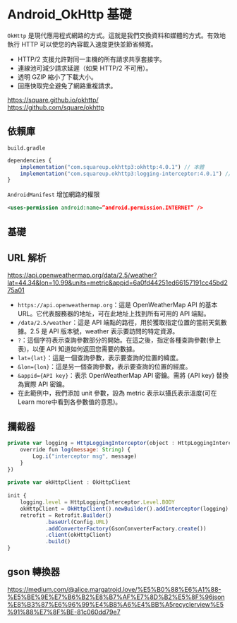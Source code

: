 # Android_OkHttp 基礎

`OkHttp`  是現代應用程式網路的方式。這就是我們交換資料和媒體的方式。有效地執行 HTTP 可以使您的內容載入速度更快並節省頻寬。
- HTTP/2 支援允許對同一主機的所有請求共享套接字。
- 連線池可減少請求延遲（如果 HTTP/2 不可用）。
- 透明 GZIP 縮小了下載大小。
- 回應快取完全避免了網路重複請求。

<https://square.github.io/okhttp/></br>
<https://github.com/square/okhttp>

## 依賴庫

`build.gradle`
```js
dependencies {
    implementation("com.squareup.okhttp3:okhttp:4.0.1") // 本體
    implementation("com.squareup.okhttp3:logging-interceptor:4.0.1") // logging 攔截器
}
```

`AndroidManifest` 增加網路的權限
```xml
<uses-permission android:name=”android.permission.INTERNET” />
```

## 基礎

## URL 解析

https://api.openweathermap.org/data/2.5/weather?lat=44.34&lon=10.99&units=metric&appid=6a0fd44251ed66157191cc45bd275a01

- `https://api.openweathermap.org`：這是 OpenWeatherMap API 的基本 URL。它代表服務器的地址，可在此地址上找到所有可用的 API 端點。
- `/data/2.5/weather`：這是 API 端點的路徑，用於獲取指定位置的當前天氣數據。2.5 是 API 版本號，weather 表示要訪問的特定資源。
- `?`：這個字符表示查詢參數部分的開始。在這之後，指定各種查詢參數(參上表)，以便 API 知道如何返回您需要的數據。
- `lat={lat}`：這是一個查詢參數，表示要查詢的位置的緯度。
- `&lon={lon}`：這是另一個查詢參數，表示要查詢的位置的經度。
- `&appid={API key}`：表示 OpenWeatherMap API 密鑰。需將 {API key} 替換為實際 API 密鑰。
- 在此範例中，我們添加 unit 參數，設為 metric 表示以攝氏表示溫度(可在Learn more中看到各參數值的意思)。

## 攔截器


```js
private var logging = HttpLoggingInterceptor(object : HttpLoggingInterceptor.Logger {  
    override fun log(message: String) {  
        Log.i("interceptor msg", message)  
    }  
})  
  
private var okHttpClient : OkHttpClient  
  
init {  
    logging.level = HttpLoggingInterceptor.Level.BODY  
    okHttpClient = OkHttpClient().newBuilder().addInterceptor(logging).build()  
    retrofit = Retrofit.Builder()  
            .baseUrl(Config.URL)  
            .addConverterFactory(GsonConverterFactory.create())  
            .client(okHttpClient)  
            .build()  
}
```

## gson 轉換器

<https://medium.com/@alice.margatroid.love/%E5%B0%88%E6%A1%88-%E5%BE%9E%E7%B6%B2%E8%B7%AF%E7%8D%B2%E5%8F%96json%E8%B3%87%E6%96%99%E4%B8%A6%E4%BB%A5recyclerview%E5%91%88%E7%8F%BE-81c060dd79e7>